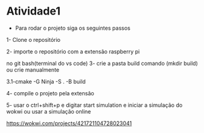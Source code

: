 # Atividade1
 
- Para rodar o projeto siga os seguintes passos

1- Clone o repositório

2- importe o repositório com a extensão raspberry pi

no git bash(terminal do vs code)
3- crie a pasta build comando (mkdir build) ou crie manualmente

3.1-cmake -G Ninja -S . -B build

4- compile o projeto pela extensão

5- usar o ctrl+shift+p e digitar start simulation e iniciar a simulação do wokwi ou usar a simulação online

https://wokwi.com/projects/421721104728023041
